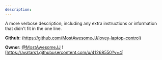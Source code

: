 ```yaml
---
description: 
---
```

A more verbose description, including any extra instructions or
information that didn't fit in the one line.

**Github:** (https://github.com/MostAwesomeJJ/lovey-laptop-control)

**Owner:** [@MostAwesomeJJ](https://github.com/MostAwesomeJJ) ![https://avatars1.githubusercontent.com/u/41268550?v=4]

